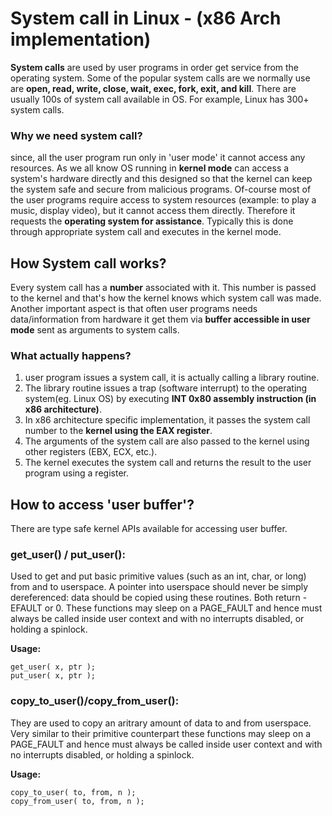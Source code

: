 System call in Linux - (x86 Arch implementation)
================================================

**System calls** are used by user programs in order get service from the operating system. Some of the popular system calls are we normally use are **open, read, write, close, wait, exec, fork, exit, and kill**. 
There are usually 100s of system call available in OS. For example, Linux has 300+ system calls.

### Why we need system call?
since, all the user program run only in 'user mode' it cannot access any resources. 
As we all know OS running in **kernel mode** can access a system's hardware directly and this designed so that the kernel can keep the system safe and secure from malicious programs. 
Of-course most of the user programs require access to system resources (example: to play a music, display video), but it cannot access them directly. 
Therefore it requests the **operating system for assistance**. Typically this is done through appropriate system call and executes in the kernel mode. 

## How System call works?
Every system call has a **number** associated with it. 
This number is passed to the kernel and that's how the kernel knows which system call was made. 
Another important aspect is that often user programs needs data/information from hardware it get them via **buffer accessible in user mode** sent as arguments to system calls. 

### What actually happens?
1. user program issues a system call, it is actually calling a library routine. 
2. The library routine issues a trap (software interrupt) to the operating system(eg. Linux OS) by executing **INT 0x80 assembly instruction (in x86 architecture)**. 
3. In x86 architecture specific implementation, it passes the system call number to the **kernel using the EAX register**. 
4. The arguments of the system call are also passed to the kernel using other registers (EBX, ECX, etc.). 
5. The kernel executes the system call and returns the result to the user program using a register. 


## How to access 'user buffer'?
There are type safe kernel APIs available for accessing user buffer.

### get_user() / put_user():

Used to get and put basic primitive values (such as an int, char, or long) from and to userspace. A pointer into userspace should never be simply dereferenced: data should be copied using these routines. Both return -EFAULT or 0.
These functions may sleep on a PAGE_FAULT and hence must always be called inside user context and with no interrupts disabled, or holding a spinlock.

**Usage:**

    get_user( x, ptr );
    put_user( x, ptr );


### copy_to_user()/copy_from_user():

They are used to copy an aritrary amount of data to and from userspace. Very similar to their primitive counterpart these functions may sleep on a PAGE_FAULT and hence must always be called inside user context and with no interrupts disabled, or holding a spinlock.

**Usage:**

    copy_to_user( to, from, n );
    copy_from_user( to, from, n );
